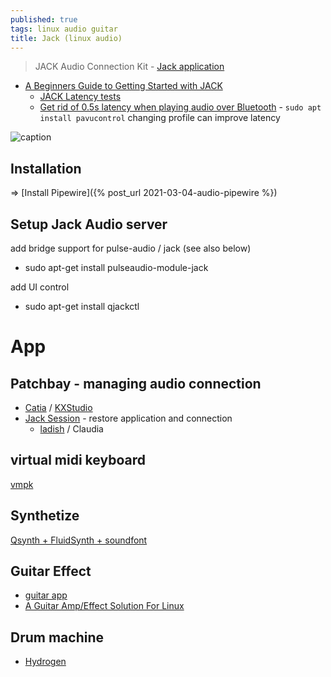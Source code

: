 ```yaml
---
published: true
tags: linux audio guitar
title: Jack (linux audio)
---
```

> JACK Audio Connection Kit - [Jack application](http://jackaudio.org/applications/)

- [A Beginners Guide to Getting Started with JACK](https://linuxaudio.github.io/libremusicproduction/html/articles/demystifying-jack-%e2%80%93-beginners-guide-getting-started-jack.html)
	- [JACK Latency tests](https://wiki.linuxaudio.org/wiki/jack_latency_tests)
    - [Get rid of 0.5s latency when playing audio over Bluetooth](https://askubuntu.com/questions/145935/get-rid-of-0-5s-latency-when-playing-audio-over-bluetooth-with-a2dp) - `sudo apt install pavucontrol` changing profile can improve latency

![caption](https://linuxaudio.github.io/libremusicproduction/html/sites/default/files/articles/Jacklogo.png)

## Installation

=> [Install Pipewire]({% post_url 2021-03-04-audio-pipewire %})

## Setup Jack Audio server
add bridge support for pulse-audio / jack (see also below)
- sudo apt-get install pulseaudio-module-jack

add UI control 
- sudo apt-get install qjackctl

# App

## Patchbay - managing audio connection
- [Catia](https://kx.studio/Applications:Catia) / [KXStudio](https://kx.studio/Applications)
- [Jack Session](https://wiki.linuxaudio.org/wiki/session_management) - restore application and connection
	- [ladish](https://wiki.linuxaudio.org/apps/all/ladish) / Claudia

## virtual midi keyboard

[vmpk](http://vmpk.sourceforge.net/)

## Synthetize

[Qsynth + FluidSynth + soundfont](https://askubuntu.com/questions/34391/virtual-midi-piano-keyboard-setup)

## Guitar Effect

- [guitar app](http://linuxmao.org/Le+coin+des+guitaristes)
- [A Guitar Amp/Effect Solution For Linux](https://soosck.wordpress.com/2011/01/12/guitar-amplifier-effect-solution-linux/)

## Drum machine

- [Hydrogen](http://hydrogen-music.org/hcms/)
